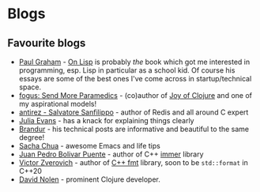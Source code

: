 # Blogs

## Favourite blogs

- [Paul Graham](http://www.paulgraham.com/articles.html) -
  [On Lisp](https://www.goodreads.com/book/show/41803.On_Lisp) is probably _the_
  book which got me interested in programming, esp. Lisp in particular as a
  school kid. Of course his essays are some of the best ones I've come across in
  startup/technical space.
- [fogus: Send More Paramedics](http://blog.fogus.me/) - (co)author of 
  [Joy of Clojure](https://www.goodreads.com/book/show/8129142-the-joy-of-clojure) 
  and one of my aspirational models!
- [antirez - Salvatore Sanfilippo](http://antirez.com/) - author of Redis and
  all around C expert
- [Julia Evans](https://jvns.ca) - has a knack for explaining things clearly
- [Brandur](https://brandur.org/articles) - his technical posts are informative
  and beautiful to the same degree!
- [Sacha Chua](https://sachachua.com/) - awesome Emacs and life tips
- [Juan Pedro Bolivar Puente](https://sinusoid.es) - author of C++
  [immer](https://sinusoid.es/immer/) library
- [Victor Zverovich](http://www.zverovich.net/) - author of [C++ fmt](https://fmt.dev/latest/index.html) 
  library, soon to be `std::format` in C++20
- [David Nolen](http://swannodette.github.io/) - prominent Clojure developer.
